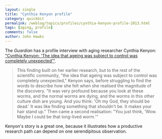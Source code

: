 ```yaml
---
layout: single 
title: "Cynthia Kenyon profile" 
category: quickbit
permalink: /weblog/topics/profiles/cynthia-kenyon-profile-2013.html
tags: [aging, profile] 
comments: false 
author: John Hawks 
---
```



The <em>Guardian</em> has a profile interview with aging researcher Cynthia Kenyon: <a href="http://www.guardian.co.uk/science/2013/mar/17/cynthia-kenyon-rational-heroes-interview">"Cynthia Kenyon: 'The idea that ageing was subject to control was completely unexpected'"</a>. 

<blockquote>This finding built on her earlier research, but to the rest of the scientific community, "the idea that ageing was subject to control was completely unexpected," Kenyon says, before struggling to find the words to describe how she felt when she realised the magnitude of the discovery. "It was very profound because you look at these worms, and the normal worms are dying, and the worms in this other culture dish are young. And you think: 'Oh my God, they should be dead.' It was like finding something that shouldn't be. It makes your hair stand up." Then came a second realisation: "You just think, 'Wow. Maybe I could be that long-lived worm.'"</blockquote>

Kenyon's story is a great one, because it illustrates how a productive research path can depend on one serendipitous observation. 

